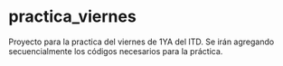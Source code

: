 # practica_viernes
Proyecto para la practica del viernes de 1YA del ITD.
Se irán agregando secuencialmente los códigos necesarios para la práctica.
